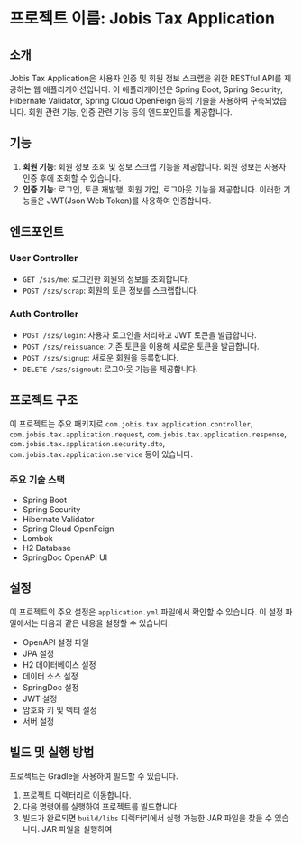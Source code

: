# 프로젝트 이름: Jobis Tax Application

## 소개

Jobis Tax Application은 사용자 인증 및 회원 정보 스크랩을 위한 RESTful API를 제공하는 웹 애플리케이션입니다. 이 애플리케이션은 Spring Boot, Spring Security, Hibernate Validator, Spring Cloud OpenFeign 등의 기술을 사용하여 구축되었습니다. 회원 관련 기능, 인증 관련 기능 등의 엔드포인트를 제공합니다.

## 기능

1. **회원 기능**: 회원 정보 조회 및 정보 스크랩 기능을 제공합니다. 회원 정보는 사용자 인증 후에 조회할 수 있습니다.
2. **인증 기능**: 로그인, 토큰 재발행, 회원 가입, 로그아웃 기능을 제공합니다. 이러한 기능들은 JWT(Json Web Token)를 사용하여 인증합니다.

## 엔드포인트

### User Controller

- `GET /szs/me`: 로그인한 회원의 정보를 조회합니다.
- `POST /szs/scrap`: 회원의 토큰 정보를 스크랩합니다.

### Auth Controller

- `POST /szs/login`: 사용자 로그인을 처리하고 JWT 토큰을 발급합니다.
- `POST /szs/reissuance`: 기존 토큰을 이용해 새로운 토큰을 발급합니다.
- `POST /szs/signup`: 새로운 회원을 등록합니다.
- `DELETE /szs/signout`: 로그아웃 기능을 제공합니다.

## 프로젝트 구조

이 프로젝트는 주요 패키지로 `com.jobis.tax.application.controller`, `com.jobis.tax.application.request`, `com.jobis.tax.application.response`, `com.jobis.tax.application.security.dto`, `com.jobis.tax.application.service` 등이 있습니다.

### 주요 기술 스택

- Spring Boot
- Spring Security
- Hibernate Validator
- Spring Cloud OpenFeign
- Lombok
- H2 Database
- SpringDoc OpenAPI UI

## 설정

이 프로젝트의 주요 설정은 `application.yml` 파일에서 확인할 수 있습니다. 이 설정 파일에서는 다음과 같은 내용을 설정할 수 있습니다.

- OpenAPI 설정 파일
- JPA 설정
- H2 데이터베이스 설정
- 데이터 소스 설정
- SpringDoc 설정
- JWT 설정
- 암호화 키 및 벡터 설정
- 서버 설정

## 빌드 및 실행 방법

프로젝트는 Gradle을 사용하여 빌드할 수 있습니다.

1. 프로젝트 디렉터리로 이동합니다.
2. 다음 명령어를 실행하여 프로젝트를 빌드합니다.
3. 빌드가 완료되면 `build/libs` 디렉터리에서 실행 가능한 JAR 파일을 찾을 수 있습니다. JAR 파일을 실행하여

